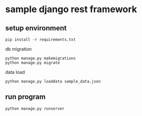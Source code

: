 # sample django rest framework

## setup environment

```shell
pip install -r requirements.txt
```

db migration

```shell
python manage.py makemigrations
python manage.py migrate
```

data load

```shell
python manage.py loaddata sample_data.json
```

## run program

```shell
python manage.py runserver
```
